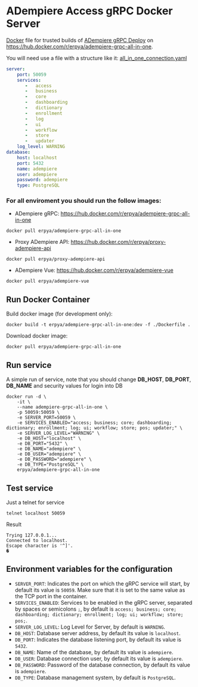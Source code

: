 ADempiere Access gRPC Docker Server
=====================

[Docker](https://www.docker.io/) file for trusted builds of [ADempiere gRPC Deploy](http://erpya.com/) on https://hub.docker.com/r/erpya/adempiere-grpc-all-in-one.

You will need use a file with a structure like it: [all_in_one_connection.yaml](all_in_one_connection.yaml)

```yaml
server:
    port: 50059
    services:
       -   access
       -   business
       -   core
       -   dashboarding
       -   dictionary
       -   enrollment
       -   log
       -   ui
       -   workflow
       -   store
       -   updater
    log_level: WARNING
database:
    host: localhost
    port: 5432
    name: adempiere
    user: adempiere
    password: adempiere
    type: PostgreSQL
```

### For all enviroment you should run the follow images:
- ADempiere gRPC: https://hub.docker.com/r/erpya/adempiere-grpc-all-in-one
```shell
docker pull erpya/adempiere-grpc-all-in-one
```
- Proxy ADempiere API: https://hub.docker.com/r/erpya/proxy-adempiere-api
```shell
docker pull erpya/proxy-adempiere-api
```
- ADempiere Vue: https://hub.docker.com/r/erpya/adempiere-vue
```shell
docker pull erpya/adempiere-vue
```

## Run Docker Container

Build docker image (for development only):
```shell
docker build -t erpya/adempiere-grpc-all-in-one:dev -f ./Dockerfile .
```

Download docker image:
```shell
docker pull erpya/adempiere-grpc-all-in-one
```

## Run service
A simple run of service, note that you should change **DB_HOST**, **DB_PORT**, **DB_NAME** and security values for login into DB
```shell
docker run -d \
    -it \
    --name adempiere-grpc-all-in-one \
    -p 50059:50059 \
    -e SERVER_PORT=50059 \
    -e SERVICES_ENABLED="access; business; core; dashboarding; dictionary; enrollment; log; ui; workflow; store; pos; updater;" \
    -e SERVER_LOG_LEVEL="WARNING" \
    -e DB_HOST="localhost" \
    -e DB_PORT="5432" \
    -e DB_NAME="adempiere" \
    -e DB_USER="adempiere" \
    -e DB_PASSWORD="adempiere" \
    -e DB_TYPE="PostgreSQL" \
    erpya/adempiere-grpc-all-in-one
```

## Test service
Just a telnet for service
```shell
telnet localhost 50059
```
Result
```shell
Trying 127.0.0.1...
Connected to localhost.
Escape character is '^]'.
�
```

## Environment variables for the configuration

 * `SERVER_PORT`: Indicates the port on which the gRPC service will start, by default its value is `50059`. Make sure that it is set to the same value as the TCP port in the container.
 * `SERVICES_ENABLED`: Services to be enabled in the gRPC server, separated by spaces or semicolons `;`, by default is `access; business; core; dashboarding; dictionary; enrollment; log; ui; workflow; store; pos;`.
 * `SERVER_LOG_LEVEL`: Log Level for Server, by default is `WARNING`.
 * `DB_HOST`: Database server address, by default its value is `localhost`.
 * `DB_PORT`: Indicates the database listening port, by default its value is `5432`.
 * `DB_NAME`: Name of the database, by default its value is `adempiere`.
 * `DB_USER`: Database connection user, by default its value is `adempiere`.
 * `DB_PASSWORD`: Password of the database connection, by default its value is `adempiere`.
 * `DB_TYPE`: Database management system, by default is `PostgreSQL`.
